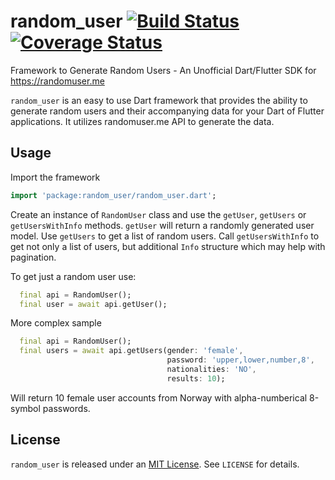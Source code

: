 # random_user  [![Build Status](https://travis-ci.org/olexale/random_user.svg?branch=master)](https://travis-ci.org/olexale/random_user) [![Coverage Status](https://coveralls.io/repos/github/olexale/random_user/badge.svg?branch=master)](https://coveralls.io/github/olexale/random_user?branch=master)

Framework to Generate Random Users - An Unofficial Dart/Flutter SDK for https://randomuser.me

`random_user` is an easy to use Dart framework that provides the ability to generate random users and their accompanying data for your Dart of Flutter applications. It utilizes randomuser.me API to generate the data.

## Usage
Import the framework
```dart
import 'package:random_user/random_user.dart';
```
Create an instance of `RandomUser` class and use the `getUser`, `getUsers` or `getUsersWithInfo` methods.
`getUser` will return a randomly generated user model.
Use `getUsers` to get a list of random users.
Call `getUsersWithInfo` to get not only a list of users, but additional `Info` structure which may help with pagination.

To get just a random user use:
```dart
  final api = RandomUser();
  final user = await api.getUser();
```

More complex sample
```dart
  final api = RandomUser();
  final users = await api.getUsers(gender: 'female', 
                                   password: 'upper,lower,number,8', 
                                   nationalities: 'NO', 
                                   results: 10);
```
Will return 10 female user accounts from Norway with alpha-numberical 8-symbol passwords.

## License
`random_user` is released under an [MIT License](https://opensource.org/licenses/MIT). See `LICENSE` for details.
